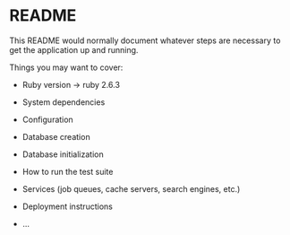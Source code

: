 # README

This README would normally document whatever steps are necessary to get the
application up and running.

Things you may want to cover:

* Ruby version
     -> ruby 2.6.3
* System dependencies

* Configuration

* Database creation

* Database initialization

* How to run the test suite

* Services (job queues, cache servers, search engines, etc.)

* Deployment instructions

* ...
